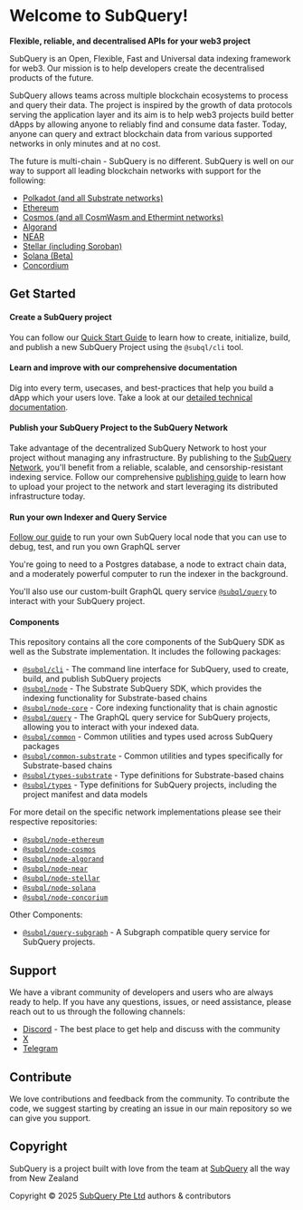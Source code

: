 # Welcome to SubQuery!

**Flexible, reliable, and decentralised APIs for your web3 project**

SubQuery is an Open, Flexible, Fast and Universal data indexing framework for web3. Our mission is to help developers create the decentralised products of the future. 

SubQuery allows teams across multiple blockchain ecosystems to process and query their data. The project is inspired by the growth of data protocols serving the application layer and its aim is to help web3 projects build better dApps by allowing anyone to reliably find and consume data faster. Today, anyone can query and extract blockchain data from various supported networks in only minutes and at no cost.

The future is multi-chain - SubQuery is no different. SubQuery is well on our way to support all leading blockchain networks with support for the following:

- [Polkadot (and all Substrate networks)](https://academy.subquery.network/quickstart/quickstart_chains/polkadot.html)
- [Ethereum](https://academy.subquery.network/quickstart/quickstart_chains/ethereum-gravatar.html)
- [Cosmos (and all CosmWasm and Ethermint networks)](https://academy.subquery.network/indexer/quickstart/quickstart_chains/cosmos-other.html)
- [Algorand](https://academy.subquery.network/quickstart/quickstart_chains/algorand.html)
- [NEAR](https://academy.subquery.network/quickstart/quickstart_chains/near.html)
- [Stellar (including Soroban)](https://academy.subquery.network/quickstart/quickstart_chains/stellar.html)
- [Solana (Beta)](https://academy.subquery.network/quickstart/quickstart_chains/solana.html)
- [Concordium](https://academy.subquery.network/quickstart/quickstart_chains/concordium.html)

## Get Started

#### Create a SubQuery project

You can follow our [Quick Start Guide](https://academy.subquery.network/quickstart/quickstart.html) to learn how to create, initialize, build, and publish a new SubQuery Project using the `@subql/cli` tool.

#### Learn and improve with our comprehensive documentation

Dig into every term, usecases, and best-practices that help you build a dApp which your users love. Take a look at our [detailed technical documentation](https://academy.subquery.network/build/introduction.html).

#### Publish your SubQuery Project to the SubQuery Network

Take advantage of the decentralized SubQuery Network to host your project without managing any infrastructure. By publishing to the [SubQuery Network](https://app.subquery.network), you'll benefit from a reliable, scalable, and censorship-resistant indexing service. Follow our comprehensive [publishing guide](https://subquery.network/doc/subquery_network/architects/publish.html) to learn how to upload your project to the network and start leveraging its distributed infrastructure today.

#### Run your own Indexer and Query Service

[Follow our guide](https://academy.subquery.network/run_publish/run.html) to run your own SubQuery local node that you can use to debug, test, and run you own GraphQL server

You're going to need to a Postgres database, a node to extract chain data, and a moderately powerful computer to run the indexer in the background.

You'll also use our custom-built GraphQL query service [`@subql/query`](https://www.npmjs.com/package/@subql/query) to interact with your SubQuery project.

#### Components

This repository contains all the core components of the SubQuery SDK as well as the Substrate implementation. It includes the following packages:

* [`@subql/cli`](packages/cli) - The command line interface for SubQuery, used to create, build, and publish SubQuery projects
* [`@subql/node`](packages/node) - The Substrate SubQuery SDK, which provides the indexing functionality for Substrate-based chains
* [`@subql/node-core`](packages/node) - Core indexing functionality that is chain agnostic
* [`@subql/query`](packages/query) - The GraphQL query service for SubQuery projects, allowing you to interact with your indexed data.
* [`@subql/common`](packages/common) - Common utilities and types used across SubQuery packages
* [`@subql/common-substrate`](packages/common-substrate) - Common utilities and types specifically for Substrate-based chains
* [`@subql/types-substrate`](packages/types-substrate) - Type definitions for Substrate-based chains
* [`@subql/types`](packages/types) - Type definitions for SubQuery projects, including the project manifest and data models

For more detail on the specific network implementations please see their respective repositories:

* [`@subql/node-ethereum`](https://github.com/subquery/subql-ethereum)
* [`@subql/node-cosmos`](https://github.com/subquery/subql-cosmos)
* [`@subql/node-algorand`](https://github.com/subquery/subql-algorand)
* [`@subql/node-near`](https://github.com/subquery/subql-near)
* [`@subql/node-stellar`](https://github.com/subquery/subql-stellar)
* [`@subql/node-solana`](https://github.com/subquery/subql-solana)
* [`@subql/node-concorium`](https://github.com/subquery/subql-concordium)

Other Components:

* [`@subql/query-subgraph`](https://github.com/subquery/query-subgraph/) - A Subgraph compatible query service for SubQuery projects.

## Support

We have a vibrant community of developers and users who are always ready to help. If you have any questions, issues, or need assistance, please reach out to us through the following channels:

- [Discord](https://discord.com/invite/subquery) - The best place to get help and discuss with the community
- [X](https://twitter.com/subquerynetwork)
- [Telegram](https://t.me/subquerynetwork)

## Contribute

We love contributions and feedback from the community. To contribute the code, we suggest starting by creating an issue in our main repository so we can give you support.

## Copyright

SubQuery is a project built with love from the team at [SubQuery](https://subquery.network) all the way from New Zealand 

Copyright © 2025 [SubQuery Pte Ltd](https://subquery.network) authors & contributors
